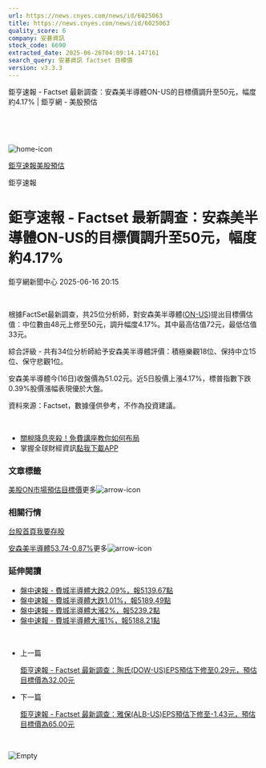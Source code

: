 ```yaml
---
url: https://news.cnyes.com/news/id/6025063
title: https://news.cnyes.com/news/id/6025063
quality_score: 6
company: 安碁資訊
stock_code: 6690
extracted_date: 2025-06-26T04:09:14.147161
search_query: 安碁資訊 factset 目標價
version: v3.3.3
---
```


鉅亨速報 - Factset 最新調查：安森美半導體ON-US的目標價調升至50元，幅度約4.17% | 鉅亨網 - 美股預估

‌

‌

![home-icon](/assets/icons/breadCrumb/symbol-icon-home.svg)

[鉅亨速報](/news/cat/anue_live)[美股預估](/news/cat/us_forecast)

鉅亨速報

# 鉅亨速報 - Factset 最新調查：安森美半導體ON-US的目標價調升至50元，幅度約4.17%

鉅亨網新聞中心 2025-06-16 20:15

‌

根據FactSet最新調查，共25位分析師，對安森美半導體([ON-US](https://invest.cnyes.com/usstock/detail/ON))提出目標價估值：中位數由48元上修至50元，調升幅度4.17%。其中最高估值72元，最低估值33元。

綜合評級 - 共有34位分析師給予安森美半導體評價：積極樂觀18位、保持中立15位、保守悲觀1位。

安森美半導體今(16日)收盤價為51.02元。近5日股價上漲4.17%，標普指數下跌0.39%股價漲幅表現優於大盤。

資料來源：Factset，數據僅供參考，不作為投資建議。

‌

* [關稅降息夾殺！免費講座教你如何布局](https://events.cnyes.com/rsc2025H2-35584?utm_source=anue&utm_medium=usstocks_end)
* 掌握全球財經資訊[點我下載APP](http://www.cnyes.com/app/?utm_source=mweb&utm_medium=HamMenuBanner&utm_campaign=fixed&utm_content=entr)

### 文章標籤

[美股](https://news.cnyes.com/tag/美股 "美股")[ON](https://news.cnyes.com/tag/ON "ON")[市場預估](https://news.cnyes.com/tag/市場預估 "市場預估")[目標價](https://news.cnyes.com/tag/目標價 "目標價")更多![arrow-icon](/assets/icons/arrows/arrow-down.svg)

### 相關行情

[台股首頁](https://www.cnyes.com/twstock)[我要存股](https://supr.link/8OHaU)

[安森美半導體53.74-0.87%](https://invest.cnyes.com/usstock/detail/ON)更多![arrow-icon](/assets/icons/arrows/arrow-down.svg)

### 延伸閱讀

* [盤中速報 - 費城半導體大跌2.09%，報5139.67點](/news/id/6022834)
* [盤中速報 - 費城半導體大跌1.01%，報5189.49點](/news/id/6019232)
* [盤中速報 - 費城半導體大漲2%，報5239.2點](/news/id/6017353)
* [盤中速報 - 費城半導體大漲1%，報5188.21點](/news/id/6017262)

‌

* 上一篇

  [鉅亨速報 - Factset 最新調查：陶氏(DOW-US)EPS預估下修至0.29元，預估目標價為32.00元](/news/id/6025148)
* 下一篇

  [鉅亨速報 - Factset 最新調查：雅保(ALB-US)EPS預估下修至-1.43元，預估目標價為65.00元](/news/id/6022953)

‌

![Empty](/assets/icons/skeleton/empty-image.svg)

‌